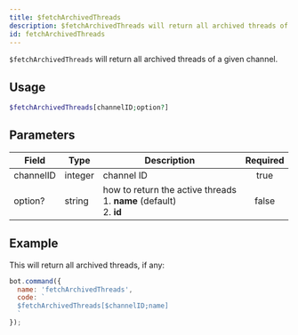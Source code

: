 ```yaml
---
title: $fetchArchivedThreads 
description: $fetchArchivedThreads will return all archived threads of a given channel.
id: fetchArchivedThreads
---
```


`$fetchArchivedThreads` will return all archived threads of a given channel.

## Usage

```php
$fetchArchivedThreads[channelID;option?]
```

## Parameters 


| Field     | Type    | Description                                                                    | Required |
| --------- | ------- | ------------------------------------------------------------------------------ |:--------:|
| channelID | integer | channel ID                                                                     |    true   |
| option?   | string  | how to return the active threads <br /> 1. **name** (default) <br /> 2. **id** |    false    |

## Example

This will return all archived threads, if any:

```javascript
bot.command({
  name: 'fetchArchivedThreads',
  code: `
  $fetchArchivedThreads[$channelID;name]
  `
});
```